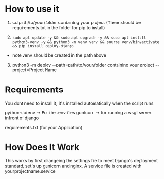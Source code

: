 # How to use it
1. cd path/to/your/folder containing your project (There should be requirements.txt in the folder for pip to install)

2. `` sudo apt update -y && sudo apt upgrade -y && sudo apt install python3-venv -y && python3 -m venv venv && source venv/bin/activate && pip install deploy-django ``
* note venv should be created in the path above 

3. python3 -m deploy --path=path/to/your/folder containing your project --project=Project Name


# Requirements
You dont need to install it, it's installed automatically when the script runs

python-dotenv -> For the .env files
gunicorn -> for running a wsgi server infront of django 

requirements.txt (for your Application) 

# How Does It Work
This works by first changeing the settings file to meet Django's deployment standard, set's up gunicorn and nginx.
A service file is created with yourprojectname.service
